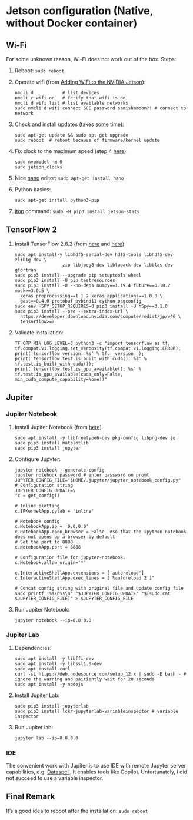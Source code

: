 # Jetson configuration (Native, without Docker container)
## Wi-Fi
For some unknown reason, Wi-Fi does not work out of the box.
Steps:
1. Reboot:
`sudo reboot`
2. Operate wifi (from [Adding WiFi to the NVIDIA Jetson](https://learn.sparkfun.com/tutorials/adding-wifi-to-the-nvidia-jetson/all)):
    ```
    nmcli d           # list devices
    nmcli r wifi on   # ferify that wifi is on
    nmcli d wifi list # list available networks
    sudo nmcli d wifi connect SCE password samishamoon?! # connect to network
    ```
1. Check and install updates (takes some time): 
    ```
    sudo apt-get update && sudo apt-get upgrade
    sudo reboot  # reboot because of firmware/kernel update
    ```
1. Fix clock to the maximum speed (step 4 [here](https://pyimagesearch.com/2020/03/25/how-to-configure-your-nvidia-jetson-nano-for-computer-vision-and-deep-learning/)):
   ```
   sudo nvpmodel -m 0
   sudo jetson_clocks   
   ```   
1. Nice [nano](https://www.nano-editor.org/) editor: `sudo apt-get install nano`

   <!--- 2. [Git](https://git-scm.com/): `sudo apt-get install git` --->

1. Python basics:
    ```
    sudo apt-get install python3-pip
    ```

1. [jtop](https://rnext.it/jetson_stats/) command: 
`sudo -H pip3 install jetson-stats`
    
## TensorFlow 2
1. Install TensorFlow 2.6.2 (from [here](https://docs.nvidia.com/deeplearning/frameworks/install-tf-jetson-platform/index.html) and [here](https://jkjung-avt.github.io/jetpack-4.6/)):
    ```
   sudo apt install-y libhdf5-serial-dev hdf5-tools libhdf5-dev zlib1g-dev \
                      zip libjpeg8-dev liblapack-dev libblas-dev gfortran
   sudo pip3 install --upgrade pip setuptools wheel
   sudo pip3 install -U pip testresources
   sudo pip3 install -U --no-deps numpy==1.19.4 future==0.18.2 mock==3.0.5 \
      keras_preprocessing==1.1.2 keras_applications==1.0.8 \
      gast==0.4.0 protobuf pybind11 cython pkgconfig
   sudo env H5PY_SETUP_REQUIRES=0 pip3 install -U h5py==3.1.0
   sudo pip3 install --pre --extra-index-url \
      https://developer.download.nvidia.com/compute/redist/jp/v46 \
      tensorflow>=2
    ```
1. Validate installation:
    ```
    TF_CPP_MIN_LOG_LEVEL=3 python3 -c "import tensorflow as tf; tf.compat.v1.logging.set_verbosity(tf.compat.v1.logging.ERROR); print('tensorflow version: %s' % tf.__version__); print('tensorflow.test.is_built_with_cuda(): %s' % tf.test.is_built_with_cuda()); print('tensorflow.test.is_gpu_available(): %s' % tf.test.is_gpu_available(cuda_only=False, min_cuda_compute_capability=None))"
    ```

## Jupiter
### Jupiter Notebook
1. Install Jupiter Notebook (from [here](https://bibsian.github.io/posts/jupyter-setup/))
    ```
   sudo apt install -y libfreetype6-dev pkg-config libpng-dev jq    
   sudo pip3 install matplotlib 
   sudo pip3 install jupyter
    ```
1. Configure Jupyter:
   ```
   jupyter notebook --generate-config
   jupyter notebook password # enter password on promt
   JUPYTER_CONFIG_FILE="$HOME/.jupyter/jupyter_notebook_config.py"
   # Configuration string
   JUPYTER_CONFIG_UPDATE=\
   "c = get_config()

   # Inline plotting
   c.IPKernelApp.pylab = 'inline'

   # Notebook config
   c.NotebookApp.ip = '0.0.0.0'
   c.NotebookApp.open_browser = False  #so that the ipython notebook does not opens up a browser by default
   # Set the port to 8888
   c.NotebookApp.port = 8888

   # Configuration file for jupyter-notebook.
   c.Notebook.allow_origin='*'

   c.InteractiveShellApp.extensions = ['autoreload']
   c.InteractiveShellApp.exec_lines = ['%autoreload 2']"

   # Concat config string with original file and update config file
   sudo printf '%s\n%s\n' "$JUPYTER_CONFIG_UPDATE" "$(sudo cat $JUPYTER_CONFIG_FILE)" > $JUPYTER_CONFIG_FILE
   ```
1. Run Jupiter Notebook:
   ```
   jupyter notebook --ip=0.0.0.0
   ```
### Jupiter Lab
1. Dependencies:
   ```
   sudo apt install -y libffi-dev
   sudo apt install -y libssl1.0-dev
   sudo apt install curl
   curl -sL https://deb.nodesource.com/setup_12.x | sudo -E bash - # ignore the warning and paitiently wait for 20 seconds
   sudo apt install -y nodejs 
   ```
2. Install Jupiter Lab:
   ```
   sudo pip3 install jupyterlab
   sudo pip3 install lckr-jupyterlab-variableinspector # variable inspector
   ```
1. Run Jupiter lab: 
   ```
   jupyter lab --ip=0.0.0.0    
   ```

### IDE
The convenient work with Jupiter is to use IDE with remote Jupyter server capabilities, e.g. [Dataspell](https://www.jetbrains.com/help/dataspell/configuring-jupyter-notebook.html#remote).
It enables tools like Copilot. Unfortunately, I did not succeed to use a variable inspector.

## Final Remark
It’s a good idea to reboot after the installation: `sudo reboot`